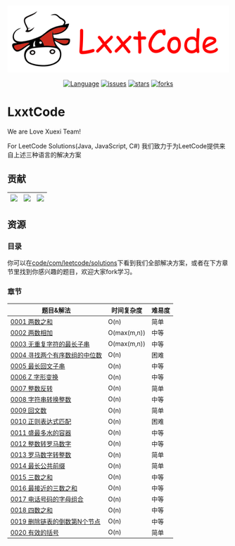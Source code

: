 <p align="center">
  <a href="https://github.com/LxxtCode/Cool-LeetCode"><img src="/resources/img/logo.png" alt="Cool-LeetCode"></a>
</p>

<p align="center">
  <a href="https://github.com/LxxtCode/Cool-LeetCode"><img src="https://img.shields.io/badge/lang-Java%2FJS%2FC%23-blue.svg" alt="Language"></a>
  <a href="https://github.com/LxxtCode/Cool-LeetCode/issues"><img src="https://img.shields.io/github/issues/LxxtCode/Cool-LeetCode.svg" alt="issues"></a>
  <a href="https://github.com/LxxtCode/Cool-LeetCode/stargazers"><img src="https://img.shields.io/github/stars/LxxtCode/Cool-LeetCode.svg" alt="stars"></a>
  <a href="https://github.com/LxxtCode/Cool-LeetCode/network/members"><img src="https://img.shields.io/github/forks/LxxtCode/Cool-LeetCode.svg" alt="forks"></a>
</p>

# LxxtCode

We are Love Xuexi Team!

For LeetCode Solutions(Java, JavaScript, C#) 我们致力于为LeetCode提供来自上述三种语言的解决方案

## 贡献
| <center> [<img src="https://avatars3.githubusercontent.com/u/43669088?s=88&v=4" width="80px;"/>](https://github.com/CMemorY180819) </center> | <center> [<img src="https://avatars3.githubusercontent.com/u/42290117?s=460&v=4" width="80px;"/>](https://github.com/EricJayLsh) </center>| <center> [<img src="https://avatars0.githubusercontent.com/u/13296146?s=88&v=4" width="80px;"/>](https://github.com/SandBoat) </center>
| --- | --- | --- |
## 资源
### 目录
你可以在[code/com/leetcode/solutions](./code/com/leetcode/solutions)下看到我们全部解决方案，或者在下方章节里找到你感兴趣的题目，欢迎大家fork学习。
### 章节

| 题目&解法 | 时间复杂度 | 难易度 |
| --- | --- | --- |
| [0001 两数之和](./code/com/leetcode/solutions/NO_0001_两数之和) | O(n) | 简单 |
| [0002 两数相加](./code/com/leetcode/solutions/NO_0002_两数相加) | O(max(m,n)) | 中等 |
| [0003 无重复字符的最长子串](./code/com/leetcode/solutions/NO_0003_无重复字符的最长子串) | O(max(m,n)) | 中等 |
| [0004 寻找两个有序数组的中位数](./code/com/leetcode/solutions/NO_0004_寻找两个有序数组的中位数) | O(n) | 困难 |
| [0005 最长回文子串](./code/com/leetcode/solutions/NO_0005_最长回文子串) | O(n) | 中等 |
| [0006 Z 字形变换](./code/com/leetcode/solutions/NO_0006_Z字形变换) | O(n) | 中等 |
| [0007 整数反转](./code/com/leetcode/solutions/NO_0007_整数反转) | O(n) | 简单 |
| [0008 字符串转换整数](./code/com/leetcode/solutions/NO_0008_字符串转换整数) | O(n) | 中等 |
| [0009 回文数](./code/com/leetcode/solutions/NO_0009_回文数) | O(n) | 简单 |
| [0010 正则表达式匹配](./code/com/leetcode/solutions/NO_0010_正则表达式匹配) | O(n) | 困难 |
| [0011 盛最多水的容器](./code/com/leetcode/solutions/NO_0011_盛最多水的容器) | O(n) | 中等 |
| [0012 整数转罗马数字](./code/com/leetcode/solutions/NO_0012_整数转罗马数字) | O(n) | 中等 |
| [0013 罗马数字转整数](./code/com/leetcode/solutions/NO_0013_罗马数字转整数) | O(n) | 简单 |
| [0014 最长公共前缀](./code/com/leetcode/solutions/NO_0014_最长公共前缀) | O(n) | 简单 |
| [0015 三数之和](./code/com/leetcode/solutions/NO_0015_三数之和) | O(n) | 中等 |
| [0016 最接近的三数之和](./code/com/leetcode/solutions/NO_0016_最接近的三数之和) | O(n) | 中等 |
| [0017 电话号码的字母组合](./code/com/leetcode/solutions/NO_0017_电话号码的字母组合) | O(n) | 中等 |
| [0018 四数之和](./code/com/leetcode/solutions/NO_0018_四数之和) | O(n) | 中等 |
| [0019 删除链表的倒数第N个节点](./code/com/leetcode/solutions/NO_0019_删除链表的倒数第N个节点) | O(n) | 中等 |
| [0020 有效的括号](./code/com/leetcode/solutions/NO_0020_有效的括号) | O(n) | 简单 |